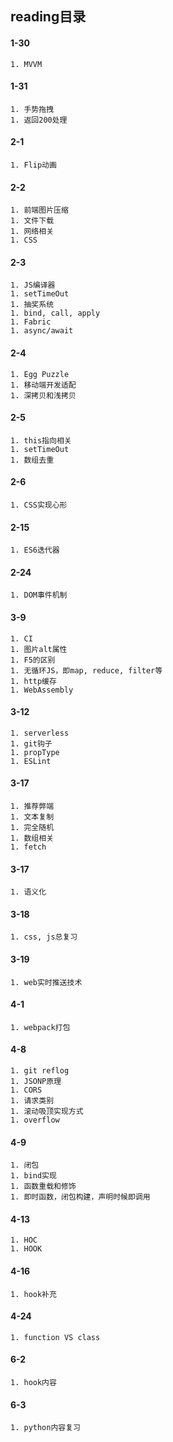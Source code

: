## reading目录
#### 1-30
    1. MVVM
#### 1-31
    1. 手势拖拽
    1. 返回200处理
#### 2-1
    1. Flip动画
#### 2-2
    1. 前端图片压缩
    1. 文件下载
    1. 网络相关
    1. CSS
#### 2-3
    1. JS编译器
    1. setTimeOut
    1. 抽奖系统
    1. bind, call, apply
    1. Fabric
    1. async/await
#### 2-4
    1. Egg Puzzle
    1. 移动端开发适配
    1. 深拷贝和浅拷贝
#### 2-5
    1. this指向相关
    1. setTimeOut
    1. 数组去重
#### 2-6
    1. CSS实现心形
#### 2-15
    1. ES6迭代器
#### 2-24
    1. DOM事件机制
#### 3-9
    1. CI
    1. 图片alt属性
    1. F5的区别
    1. 无循环JS，即map, reduce, filter等
    1. http缓存
    1. WebAssembly
#### 3-12
    1. serverless
    1. git钩子
    1. propType
    1. ESLint
#### 3-17
    1. 推荐弊端
    1. 文本复制
    1. 完全随机
    1. 数组相关
    1. fetch
#### 3-17
    1. 语义化
#### 3-18
    1. css, js总复习
#### 3-19
    1. web实时推送技术

#### 4-1

```
1. webpack打包
```

#### 4-8

```
1. git reflog
1. JSONP原理
1. CORS
1. 请求类别
1. 滚动吸顶实现方式
1. overflow
```

#### 4-9

```
1. 闭包
1. bind实现
1. 函数重载和修饰
1. 即时函数，闭包构建，声明时候即调用
```

#### 4-13

```
1. HOC
1. HOOK
```

#### 4-16

```
1. hook补充
```

#### 4-24

```
1. function VS class
```

#### 6-2

```
1. hook内容
```

#### 6-3

```
1. python内容复习
```


